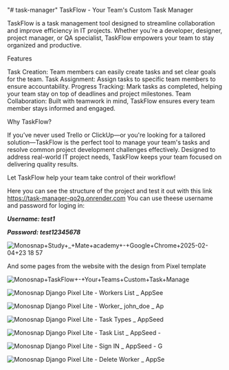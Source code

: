 "# task-manager" 
TaskFlow - Your Team's Custom Task Manager

TaskFlow is a task management tool designed to streamline collaboration and improve efficiency in IT projects. Whether you're a developer, designer, project manager, or QA specialist, TaskFlow empowers your team to stay organized and productive.

Features

Task Creation: Team members can easily create tasks and set clear goals for the team.
Task Assignment: Assign tasks to specific team members to ensure accountability.
Progress Tracking: Mark tasks as completed, helping your team stay on top of deadlines and project milestones.
Team Collaboration: Built with teamwork in mind, TaskFlow ensures every team member stays informed and engaged.

Why TaskFlow?

If you’ve never used Trello or ClickUp—or you're looking for a tailored solution—TaskFlow is the perfect tool to manage your team's tasks and resolve common project development challenges effectively. Designed to address real-world IT project needs, TaskFlow keeps your team focused on delivering quality results.

Let TaskFlow help your team take control of their workflow!

Here you can see the structure of the project and test it out with this link https://task-manager-qo2g.onrender.com
You can use theese username and password for loging in:

***Username: test1***

***Password: test12345678***

![Monosnap+Study+_+Mate+academy+-+Google+Chrome+2025-02-04+23 18 57](https://github.com/user-attachments/assets/6c1ebb79-37f3-4397-9b2d-e2cb3f518ac8)

And some pages from the website with the design from Pixel template

![Monosnap+TaskFlow+-+Your+Teams+Custom+Task+Manage](https://github.com/user-attachments/assets/b08ced2d-61c0-453e-8cb0-4a71cb7b5c6e)

![Monosnap Django Pixel Lite - Workers List _ AppSee](https://github.com/user-attachments/assets/4ab484b0-7511-47d3-a8f7-73cb98dcd356)

![Monosnap Django Pixel Lite - Worker_ john_doe _ Ap](https://github.com/user-attachments/assets/2dce8aa2-2395-4a1d-b163-e9bab5a0d77b)

![Monosnap Django Pixel Lite - Task Types _ AppSeed ](https://github.com/user-attachments/assets/7b45e96e-0dbe-4da3-ae32-62902461e07f)

![Monosnap Django Pixel Lite - Task List _ AppSeed -](https://github.com/user-attachments/assets/8628ac75-7eab-4e43-a7f5-f3c6aae7ad9d)

![Monosnap Django Pixel Lite - Sign IN _ AppSeed - G](https://github.com/user-attachments/assets/b7b71b76-3997-4da1-8e10-3de1ed96436f)

![Monosnap Django Pixel Lite - Delete Worker _ AppSe](https://github.com/user-attachments/assets/a1da6026-cac3-46e5-ae3f-98b55afc5965)



